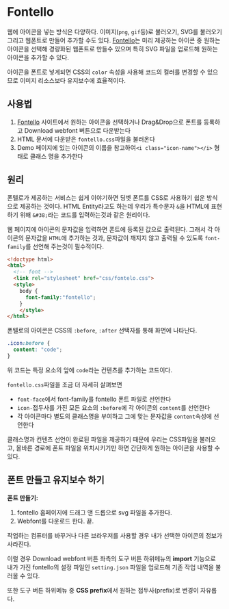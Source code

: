 # Fontello

웹에 아이콘을 넣는 방식은 다양하다. 이미지(`png`, `gif`등)로 불러오기, SVG를 불러오기 그리고 웹폰트로 만들어 추가할 수도 있다. [Fontello](fontello.com)는 미리 제공하는 아이콘 중 원하는 아이콘을 선택해 경량화된 웹폰트로 만들수 있으며 특히 SVG 파일을 업로드해 원하는 아이콘을 추가할 수 있다.

아이콘을 폰트로 넣게되면 CSS의 `color` 속성을 사용해 코드의 컬러를 변경할 수 있으므로 이미지 리소스보다 유지보수에 효율적이다.

## 사용법

1. [Fontello](fontello.com) 사이트에서 원하는 아이콘을 선택하거나 Drag&Drop으로 폰트를 등록하고 Download webfont 버튼으로 다운받는다
2. HTML 문서에 다운받은 `fontello.css`파일을 불러온다
3. Demo 페이지에 있는 아이콘의 이름을 참고하여`<i class="icon-name"></i>` 형태로 클래스 명을 추가한다

## 원리

폰텔로가 제공하는 서비스는 쉽게 이야기하면 딩벳 폰트를 CSS로 사용하기 쉽운 방식으로 제공하는 것이다. HTML Entity라고도 하는데 우리가 특수문자 `&`을 HTML에 표현하기 위해 `&#38;`라는 코드를 입력하는것과 같은 원리이다.

웹 페이지에 아이콘의 문자값을 입력하면 폰트에 등록된 값으로 출력된다. 그래서 각 아이콘의 문자값을 `HTML`에 추가하는 것과, 문자값이 깨지지 않고 출력될 수 있도록  `font-family`를 선언해 주는것이 필수적이다.

```html
<!doctype html>
<html>
  <!-- font -->
  <link rel="stylesheet" href="css/fontelo.css">
  <style>
    body {
      font-family:"fontello";
    }
 	</style>
</html>
```

폰텔로의 아이콘은 CSS의  `:before`, `:after` 선택자를 통해 화면에 나타난다. 

```css
.icon:before {
  content: "code";
}
```

위 코드는 특정 요소의 앞에 `code`라는 컨텐츠를 추가하는 코드이다.

`fontello.css`파일을 조금 더 자세히 살펴보면  

* `font-face`에서 font-family를 fontello 폰트 파일로 선언한다
* `icon-`접두사를 가진 모든 요소의 `:before`에 각 아이콘의 `content`를 선언한다
* 각 아이콘마다 별도의 클래스명을 부여하고 그에 맞는 문자값을 `content`속성에 선언한다

클래스명과 컨텐츠 선언이 완료된 파일을 제공하기 때문에 우리는 CSS파일을 불러오고, 올바른 경로에 폰트 파일을 위치시키기만 하면 간단하게 원하는 아이콘을 사용할 수 있다.

## 폰트 만들고 유지보수 하기

**폰트 만들기:**

1. fontello 홈페이지에 드래그 앤 드롭으로 svg 파일을 추가한다.
2. Webfont를 다운로드 한다. 끝.

작업하는 컴퓨터를 바꾸거나 다른 브라우저를 사용할 경우 내가 선택한 아이콘의 정보가 사라진다. 

이럴 경우 Download webfont 버튼 좌측의 도구 버튼 하위메뉴의 **import** 기능으로 내가 가진 fontello의 설정 파일인 `setting.json` 파일을 업로드해 기존 작업 내역을 불러올 수 있다.

또한 도구 버튼 하위메뉴 중 **CSS prefix**에서 원하는 접두사(prefix)로 변경이 자유롭다.
